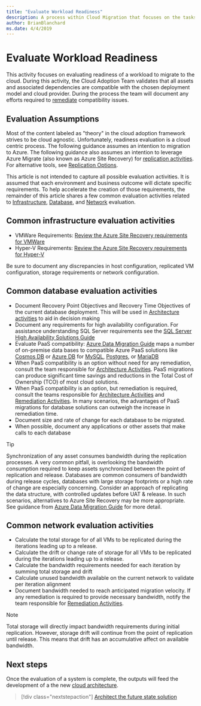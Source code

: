 ```yaml
---
title: "Evaluate Workload Readiness"
description: A process within Cloud Migration that focuses on the tasks of migrating workloads to the cloud
author: BrianBlanchard
ms.date: 4/4/2019
---
```


# Evaluate Workload Readiness

This activity focuses on evaluating readiness of a workload to migrate to the cloud. During this activity, the Cloud Adoption Team validates that all assets and associated dependencies are compatible with the chosen deployment model and cloud provider. During the process the team will document any efforts required to [remediate](../migrate/remediate.md) compatibility issues.

## Evaluation Assumptions

Most of the content labeled as "theory" in the cloud adoption framework strives to be cloud agnostic. Unfortunately, readiness evaluation is a cloud centric process. The following guidance assumes an intention to migration to Azure. The following guidance also assumes an intention to leverage Azure Migrate (also known as Azure Site Recovery) for [replication activities](replicate.md). For alternative tools, see [Replication Options](./replicate-options.md).

This article is not intended to capture all possible evaluation activities. It is assumed that each environment and business outcome will dictate specific requirements. To help accelerate the creation of those requirements, the remainder of this article shares a few common evaluation activities related to [Infrastructure](#common-infrastructure-evaluation-activities), [Database](#common-database-evaluation-activities), and [Network](#common-network-evaluation-activities) evaluation.

## Common infrastructure evaluation activities

* VMWare Requirements: [Review the Azure Site Recovery requirements for VMWare](/azure/site-recovery/vmware-physical-azure-support-matrix)
* Hyper-V Requirements: [Review the Azure Site Recovery requirements for Hyper-V](/azure/site-recovery/hyper-v-azure-support-matrix)

Be sure to document any discrepancies in host configuration, replicated VM configuration, storage requirements or network configuration.

## Common database evaluation activities

* Document Recovery Point Objectives and Recovery Time Objectives of the current database deployment. This will be used in [Architecture activities](./architect.md) to aid in decision making
* Document any requirements for high availability configuration. For assistance understanding SQL Server requirements see the [SQL Server High Availability Solutions Guide](/sql/sql-server/failover-clusters/high-availability-solutions-sql-server)
* Evaluate PaaS compatibility: [Azure Data Migration Guide](https://datamigration.microsoft.com/) maps a number of on-premise data bases to compatible Azure PaaS solutions like [Cosmos DB](/azure/cosmos-db) or [Azure DB](/azure/sql-database/) for [MySQL](/azure/mysql/), [Postgres](/azure/postgresql/), or [MariaDB](/azure/mariadb/)
* When PaaS compatibility is an option without need for any remediation, consult the team responsible for [Architecture Activities](./architect.md). PaaS migrations can produce significant time savings and reductions in the Total Cost of Ownership (TCO) of most cloud solutions.
* When PaaS compatibility is an option, but remediation is required, consult the teams responsible for [Architecture Activities](./architect.md) and [Remediation Activities](../migrate/remediate.md). In many scenarios, the advantages of PaaS migrations for database solutions can outweigh the increase in remediation time.
* Document size and rate of change for each database to be migrated.
* When possible, document any applications or other assets that make calls to each database

> [!TIP]
> Synchronization of any asset consumes bandwidth during the replication processes. A very common pitfall, is overlooking the bandwidth consumption required to keep assets synchronized between the point of replication and release. Databases are common consumers of bandwidth during release cycles, databases with large storage footprints or a high rate of change are especially concerning. Consider an approach of replicating the data structure, with controlled updates before UAT & release. In such scenarios, alternatives to Azure Site Recovery may be more appropriate. See guidance from [Azure Data Migration Guide](https://datamigration.microsoft.com/) for more detail.

## Common network evaluation activities

* Calculate the total storage for of all VMs to be replicated during the iterations leading up to a release.
* Calculate the drift or change rate of storage for all VMs to be replicated during the iterations leading up to a release.
* Calculate the bandwidth requirements needed for each iteration by summing total storage and drift
* Calculate unused bandwidth available on the current network to validate per iteration alignment
* Document bandwidth needed to reach anticipated migration velocity. If any remediation is required to provide necessary bandwidth, notify the team responsible for [Remediation Activities](../migrate/remediate.md).

> [!NOTE]
> Total storage will directly impact bandwidth requirements during initial replication. However, storage drift will continue from the point of replication until release. This means that drift has an accumulative affect on available bandwidth.

## Next steps

Once the evaluation of a system is complete, the outputs will feed the development of a the new [cloud architecture](./architect.md).

> [!div class="nextstepaction"]
> [Architect the future state solution](./architect.md)